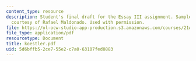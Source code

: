 ```yaml
---
content_type: resource
description: Student's final draft for the Essay III assignment. Sample student essay
  courtesy of Rafael Maldonado. Used with permission.
file: https://ol-ocw-studio-app-production.s3.amazonaws.com/courses/21w-730-2-the-creative-spark-fall-2004/5d6bffb52ce755e2c7a063107fed0883_koestler.pdf
file_type: application/pdf
resourcetype: Document
title: koestler.pdf
uid: 5d6bffb5-2ce7-55e2-c7a0-63107fed0883
---
```

